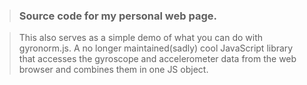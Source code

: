 >### Source code for my personal web page.

>This also serves as a simple demo of what you can do with gyronorm.js. A no longer maintained(sadly) cool JavaScript library that accesses the gyroscope and accelerometer data from the web browser and combines them in one JS object.